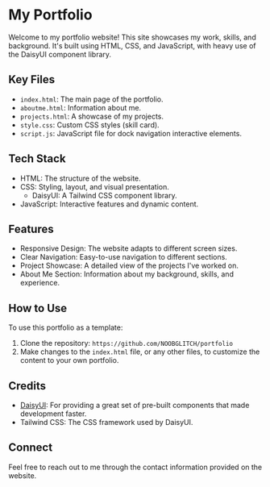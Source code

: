 # My Portfolio

Welcome to my portfolio website! This site showcases my work, skills, and background. It's built using HTML, CSS, and JavaScript, with heavy use of the DaisyUI component library.

## Key Files

* `index.html`: The main page of the portfolio.
* `aboutme.html`: Information about me.
* `projects.html`: A showcase of my projects.
* `style.css`: Custom CSS styles (skill card).
* `script.js`: JavaScript file for dock navigation interactive elements.

## Tech Stack

* HTML: The structure of the website.
* CSS: Styling, layout, and visual presentation.
    * DaisyUI: A Tailwind CSS component library.
* JavaScript: Interactive features and dynamic content.

## Features

* Responsive Design: The website adapts to different screen sizes.
* Clear Navigation: Easy-to-use navigation to different sections.
* Project Showcase: A detailed view of the projects I've worked on.
* About Me Section: Information about my background, skills, and experience.

## How to Use

To use this portfolio as a template:

1.  Clone the repository: `https://github.com/NOOBGLITCH/portfolio`
2.  Make changes to the `index.html` file, or any other files, to customize the content to your own portfolio.

## Credits

* [DaisyUI](https://daisyui.com/): For providing a great set of pre-built components that made development faster.
* Tailwind CSS: The CSS framework used by DaisyUI.

## Connect

Feel free to reach out to me through the contact information provided on the website.

